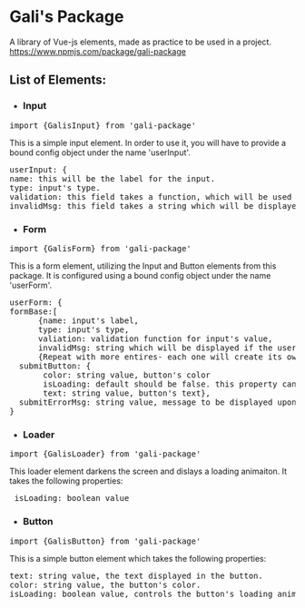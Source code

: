 # Gali's Package
A library of Vue-js elements, made as practice to be used in a project.
https://www.npmjs.com/package/gali-package

## List of Elements:
* ### Input
<pre>import {GalisInput} from 'gali-package'  </pre>
This is a simple input element. In order to use it, you will have to provide a bound config object under the name 'userInput'.  
<pre>userInput: {  
name: this will be the label for the input.  
type: input's type.  
validation: this field takes a function, which will be used to validate the input's value on change.  
invalidMsg: this field takes a string which will be displayed if the user's input is to fail the validation test.  }</pre>
* ### Form
<pre>import {GalisForm} from 'gali-package'  </pre>
This is a form element, utilizing the Input and Button elements from this package.  It is configured using a bound config object under the name 'userForm'.
<pre>userForm: {  
formBase:[
      {name: input's label,
      type: input's type,
      valiation: validation function for input's value,
      invalidMsg: string which will be displayed if the user's input is to fail the validation test.},
      {Repeat with more entires- each one will create its own input in the form.}],
  submitButton: {
       color: string value, button's color
       isLoading: default should be false. this property can be accessed from the form's handler function to change the button's loading status and toggle it accordingly,
       text: string value, button's text},
  submitErrorMsg: string value, message to be displayed upon a failed form submit attempt (if the user tries to submit, but at least one of their inputs failed validation.)
}</pre>
* ### Loader
<pre>import {GalisLoader} from 'gali-package'  </pre>
This loader element darkens the screen and dislays a loading animaiton. It takes the following properties: 
<pre> isLoading: boolean value </pre>
* ### Button
<pre>import {GalisButton} from 'gali-package'  </pre>
This is a simple button element which takes the following properties:
<pre>text: string value, the text displayed in the button.  
color: string value, the button's color.
isLoading: boolean value, controls the button's loading animation.</pre>

